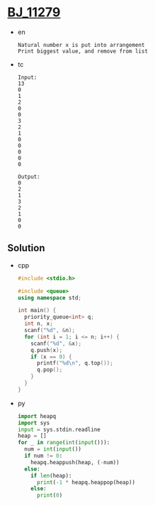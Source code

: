 # [BJ_11279](https://acmicpc.net/problem/11279)

* en

  ```en
  Natural number x is put into arrangement
  Print biggest value, and remove from list
  ```

* tc

  ```tc
  Input:
  13
  0
  1
  2
  0
  0
  3
  2
  1
  0
  0
  0
  0
  0

  Output:
  0
  2
  1
  3
  2
  1
  0
  0
  ```

## Solution

* cpp

  ```cpp
  #include <stdio.h>

  #include <queue>
  using namespace std;

  int main() {
    priority_queue<int> q;
    int n, x;
    scanf("%d", &n);
    for (int i = 1; i <= n; i++) {
      scanf("%d", &x);
      q.push(x);
      if (x == 0) {
        printf("%d\n", q.top());
        q.pop();
      }
    }
  }
  ```

* py

  ```py
  import heapq
  import sys
  input = sys.stdin.readline
  heap = []
  for _ in range(int(input())):
    num = int(input())
    if num != 0:
      heapq.heappush(heap, (-num))
    else:
      if len(heap):
        print(-1 * heapq.heappop(heap))
      else:
        print(0)
  ```
